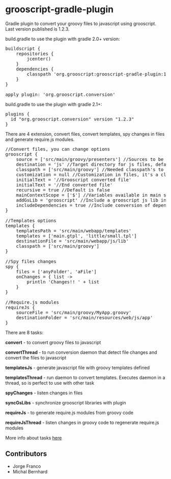 grooscript-gradle-plugin
===

Gradle plugin to convert your groovy files to javascript using grooscript. Last version published is 1.2.3.

build.gradle to use the plugin with gradle 2.0+ version:

<pre>
buildscript {
    repositories {
        jcenter()
    }
    dependencies {
        classpath 'org.grooscript:grooscript-gradle-plugin:1.2.3'
    }
}

apply plugin: 'org.grooscript.conversion'
</pre>

build.gradle to use the plugin with gradle 2.1+:

<pre>
plugins {
  id "org.grooscript.conversion" version "1.2.3"
}
</pre>

There are 4 extension, convert files, convert templates, spy changes in files and generate require.js modules.

<pre>
//Convert files, you can change options
grooscript {
    source = ['src/main/groovy/presenters'] //Sources to be converted(List<String>), default is ['src/main/groovy']
    destination = 'js' //Target directory for js files, default is 'src/main/webapp/js/app'
    classpath = ['src/main/groovy'] //Needed classpath's to compile source files(List<String>), default is ['src/main/groovy']
    customization = null //Customization in files, it's a closure, as for example { -> ast(groovy.transform.TypeChecked) }
    initialText = '//Grooscript converted file'
    initialText = '//End converted file'
    recursive = true //Default is false
    mainContextScope = ['$'] //Variables available in main scope (List<String>), default is null
    addGsLib = 'grooscript' //Include a grooscript js lib in the result, default is null
    includeDependencies = true //Include conversion of dependency files, default is false
}

//Templates options
templates {
    templatesPath = 'src/main/webapp/templates'
    templates = ['main.gtpl', 'little/small.tpl']
    destinationFile = 'src/main/webapp/js/lib'
    classpath = ['src/main/groovy']
}

//Spy files changes
spy {
    files = ['anyFolder', 'aFile']
    onChanges = { list ->
        println 'Changes!! ' + list
    }
}

//Require.js modules
requireJs {
    sourceFile = 'src/main/groovy/MyApp.groovy'
    destinationFolder = 'src/main/resources/web/js/app'
}
</pre>

There are 8 tasks:

__convert__ - to convert groovy files to javascript

__convertThread__ - to run conversion daemon that detect file changes and convert the files to javascript

__templatesJs__ - generate javascript file with groovy templates defined

__templatesThread__ - run daemon to convert templates. Executes daemon in a thread, so is perfect to use with other task

__spyChanges__ - listen changes in files

__syncGsLibs__ - synchronize grooscript libraries with plugin

__requireJs__ - to generate require.js modules from groovy code

__requireJsThread__ - listen changes in groovy code to regenerate require.js modules

More info about tasks [here](http://grooscript.org/gradle/tasks.html)

Contributors
---

- Jorge Franco
- Michal Bernhard